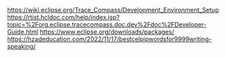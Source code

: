 https://wiki.eclipse.org/Trace_Compass/Development_Environment_Setup
https://rtist.hcldoc.com/help/index.jsp?topic=%2Forg.eclipse.tracecompass.doc.dev%2Fdoc%2FDeveloper-Guide.html
https://www.eclipse.org/downloads/packages/
https://hzadeducation.com/2022/11/17/bestcelpipwordsfor9999writing-speaking/
